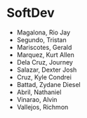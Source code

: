 # SoftDev
+ Magalona, Rio Jay
+ Segundo, Tristan
+ Mariscotes, Gerald
+ Marquez, Kurt Allen
+ Dela Cruz, Journey
+ Salazar, Dexter Josh
+ Cruz, Kyle Condrei
+ Battad, Zydane Diesel
+ Abril, Nathaniel
+ Vinarao, Alvin
+ Vallejos, Richmon
